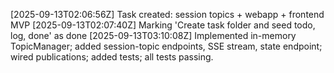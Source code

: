 [2025-09-13T02:06:56Z] Task created: session topics + webapp + frontend MVP
[2025-09-13T02:07:40Z] Marking 'Create task folder and seed todo, log, done' as done
[2025-09-13T03:10:08Z] Implemented in-memory TopicManager; added session-topic endpoints, SSE stream, state endpoint; wired publications; added tests; all tests passing.
